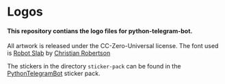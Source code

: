 # Logos
#### This repository contians the logo files for python-telegram-bot.

All artwork is released under the CC-Zero-Universal license. The font used is [Robot Slab](https://www.google.com/fonts/specimen/Roboto+Slab) by [Christian Robertson](https://plus.google.com/110879635926653430880/about)

The stickers in the directory `sticker-pack` can be found in the [PythonTelegramBot](https://t.me/addstickers/PythonTelegramBot) sticker pack.
